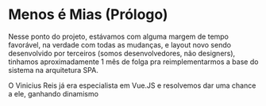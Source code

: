 # Menos é Mias (Prólogo)

Nesse ponto do projeto, estávamos com alguma margem de tempo favorável, na verdade com todas as mudanças, e layout novo sendo desenvolvido por terceiros (somos desenvolvedores, não designers), tinhamos aproximadamente 1 mês de folga pra reimplementarmos a base do sistema na arquitetura SPA.

O Vinicius Reis já era especialista em Vue.JS e resolvemos dar uma chance a ele, ganhando dinamismo